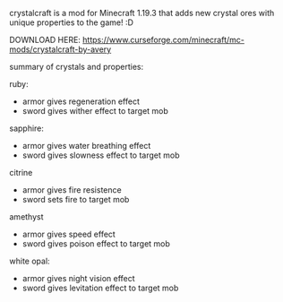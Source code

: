 crystalcraft is a mod for Minecraft 1.19.3 that adds new crystal ores with unique properties to the game! :D

DOWNLOAD HERE: https://www.curseforge.com/minecraft/mc-mods/crystalcraft-by-avery 

summary of crystals and properties:

ruby: 
  - armor gives regeneration effect
  - sword gives wither effect to target mob
  
sapphire:
  - armor gives water breathing effect
  - sword gives slowness effect to target mob

citrine
  - armor gives fire resistence
  - sword sets fire to target mob

amethyst
  - armor gives speed effect 
  - sword gives poison effect to target mob

white opal:
  - armor gives night vision effect
  - sword gives levitation effect to target mob
